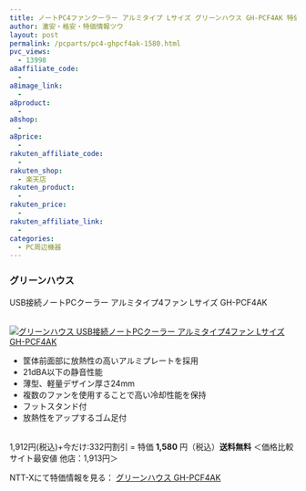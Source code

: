 ```yaml
---
title: ノートPC4ファンクーラー アルミタイプ Lサイズ グリーンハウス GH-PCF4AK 特価1,580円！送料無料！
author: 激安・格安・特価情報ツウ
layout: post
permalink: /pcparts/pc4-ghpcf4ak-1580.html
pvc_views:
  - 13998
a8affiliate_code:
  -
a8image_link:
  -
a8product:
  -
a8shop:
  -
a8price:
  -
rakuten_affiliate_code:
  -
rakuten_shop:
  - 楽天店
rakuten_product:
  -
rakuten_price:
  -
rakuten_affiliate_link:
  -
categories:
  - PC周辺機器
---
```

### グリーンハウス
USB接続ノートPCクーラー アルミタイプ4ファン Lサイズ GH-PCF4AK

<div class="img-bg2 img_L">
  <a href="//px.a8.net/svt/ejp?a8mat=ZYP6S+8IMA3E+S1Q+BWGDT&#038;a8ejpredirect=//nttxstore.jp/_II_GH13946154" target="_blank"><br /> <img border="0" alt="グリーンハウス USB接続ノートPCクーラー アルミタイプ4ファン Lサイズ GH-PCF4AK" src="//i0.wp.com/image.nttxstore.jp/l2_images/G/GH/GH13946154.jpg?w=120" data-recalc-dims="1" /></a>
</div>

<!--more-->

  * 筐体前面部に放熱性の高いアルミプレートを採用
  * 21dBA以下の静音性能
  * 薄型、軽量デザイン厚さ24mm
  * 複数のファンを使用することで高い冷却性能を保持
  * フットスタンド付
  * 放熱性をアップするゴム足付

<br clear="all" />1,912円(税込)+今だけ:332円割引 = 特価 <span class="tokka-price"><strong>1,580</strong></span> 円（税込）**送料無料**
＜価格比較サイト最安値 他店：1,913円＞

NTT-Xにて特価情報を見る： <span class="fs150p"><a href="//px.a8.net/svt/ejp?a8mat=ZYP6S+8IMA3E+S1Q+BWGDT&#038;a8ejpredirect=//nttxstore.jp/_II_GH13946154" target="_blank">グリーンハウス GH-PCF4AK</a></span>